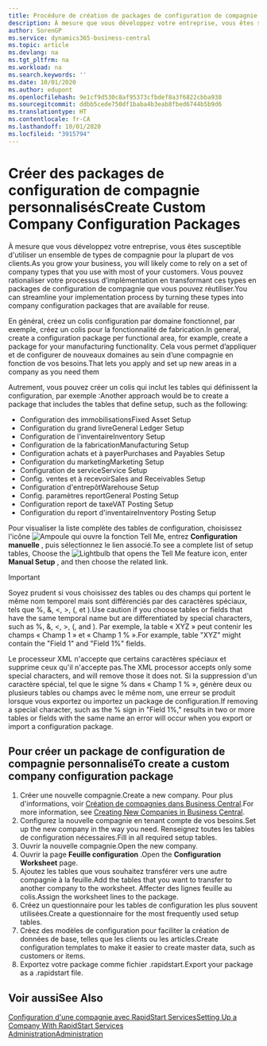 ```yaml
---
title: Procédure de création de packages de configuration de compagnie personnalisés | Microsoft Docs
description: À mesure que vous développez votre entreprise, vous êtes susceptible d'utiliser un ensemble de types de compagnie pour la plupart de vos clients. Vous pouvez rationaliser votre processus d’implémentation en transformant ces types en packages de configuration de compagnie que vous pouvez réutiliser.
author: SorenGP
ms.service: dynamics365-business-central
ms.topic: article
ms.devlang: na
ms.tgt_pltfrm: na
ms.workload: na
ms.search.keywords: ''
ms.date: 10/01/2020
ms.author: edupont
ms.openlocfilehash: 9e1cf9d530c8af95373cfbdef8a3f6822cbba938
ms.sourcegitcommit: ddbb5cede750df1baba4b3eab8fbed6744b5b9d6
ms.translationtype: HT
ms.contentlocale: fr-CA
ms.lasthandoff: 10/01/2020
ms.locfileid: "3915794"
---
```

# <a name="create-custom-company-configuration-packages"></a><span data-ttu-id="c5ccb-104">Créer des packages de configuration de compagnie personnalisés</span><span class="sxs-lookup"><span data-stu-id="c5ccb-104">Create Custom Company Configuration Packages</span></span>
<span data-ttu-id="c5ccb-105">À mesure que vous développez votre entreprise, vous êtes susceptible d'utiliser un ensemble de types de compagnie pour la plupart de vos clients.</span><span class="sxs-lookup"><span data-stu-id="c5ccb-105">As you grow your business, you will likely come to rely on a set of company types that you use with most of your customers.</span></span> <span data-ttu-id="c5ccb-106">Vous pouvez rationaliser votre processus d’implémentation en transformant ces types en packages de configuration de compagnie que vous pouvez réutiliser.</span><span class="sxs-lookup"><span data-stu-id="c5ccb-106">You can streamline your implementation process by turning these types into company configuration packages that are available for reuse.</span></span>  

<span data-ttu-id="c5ccb-107">En général, créez un colis configuration par domaine fonctionnel, par exemple, créez un colis pour la fonctionnalité de fabrication.</span><span class="sxs-lookup"><span data-stu-id="c5ccb-107">In general, create a configuration package per functional area, for example, create a package for your manufacturing functionality.</span></span> <span data-ttu-id="c5ccb-108">Cela vous permet d’appliquer et de configurer de nouveaux domaines au sein d’une compagnie en fonction de vos besoins.</span><span class="sxs-lookup"><span data-stu-id="c5ccb-108">That lets you apply and set up new areas in a company as you need them</span></span>  

<span data-ttu-id="c5ccb-109">Autrement, vous pouvez créer un colis qui inclut les tables qui définissent la configuration, par exemple :</span><span class="sxs-lookup"><span data-stu-id="c5ccb-109">Another approach would be to create a package that includes the tables that define setup, such as the following:</span></span>  

-   <span data-ttu-id="c5ccb-110">Configuration des immobilisations</span><span class="sxs-lookup"><span data-stu-id="c5ccb-110">Fixed Asset Setup</span></span>  
-   <span data-ttu-id="c5ccb-111">Configuration du grand livre</span><span class="sxs-lookup"><span data-stu-id="c5ccb-111">General Ledger Setup</span></span>  
-   <span data-ttu-id="c5ccb-112">Configuration de l'inventaire</span><span class="sxs-lookup"><span data-stu-id="c5ccb-112">Inventory Setup</span></span>  
-   <span data-ttu-id="c5ccb-113">Configuration de la fabrication</span><span class="sxs-lookup"><span data-stu-id="c5ccb-113">Manufacturing Setup</span></span>  
-   <span data-ttu-id="c5ccb-114">Configuration achats et à payer</span><span class="sxs-lookup"><span data-stu-id="c5ccb-114">Purchases and Payables Setup</span></span>  
-   <span data-ttu-id="c5ccb-115">Configuration du marketing</span><span class="sxs-lookup"><span data-stu-id="c5ccb-115">Marketing Setup</span></span>  
-   <span data-ttu-id="c5ccb-116">Configuration de service</span><span class="sxs-lookup"><span data-stu-id="c5ccb-116">Service Setup</span></span>  
-   <span data-ttu-id="c5ccb-117">Config. ventes et à recevoir</span><span class="sxs-lookup"><span data-stu-id="c5ccb-117">Sales and Receivables Setup</span></span>  
-   <span data-ttu-id="c5ccb-118">Configuration d'entrepôt</span><span class="sxs-lookup"><span data-stu-id="c5ccb-118">Warehouse Setup</span></span>  
-   <span data-ttu-id="c5ccb-119">Config. paramètres report</span><span class="sxs-lookup"><span data-stu-id="c5ccb-119">General Posting Setup</span></span>  
-   <span data-ttu-id="c5ccb-120">Configuration report de taxe</span><span class="sxs-lookup"><span data-stu-id="c5ccb-120">VAT Posting Setup</span></span>  
-   <span data-ttu-id="c5ccb-121">Configuration du report d'inventaire</span><span class="sxs-lookup"><span data-stu-id="c5ccb-121">Inventory Posting Setup</span></span>  

<span data-ttu-id="c5ccb-122">Pour visualiser la liste complète des tables de configuration, choisissez l'icône ![Ampoule qui ouvre la fonction Tell Me](media/ui-search/search_small.png "Dites-moi ce que vous voulez faire"), entrez **Configuration manuelle** , puis sélectionnez le lien associé.</span><span class="sxs-lookup"><span data-stu-id="c5ccb-122">To see a complete list of setup tables, Choose the ![Lightbulb that opens the Tell Me feature](media/ui-search/search_small.png "Tell me what you want to do") icon, enter **Manual Setup** , and then choose the related link.</span></span>  

> [!IMPORTANT]
> <span data-ttu-id="c5ccb-123">Soyez prudent si vous choisissez des tables ou des champs qui portent le même nom temporel mais sont différenciés par des caractères spéciaux, tels que %, &, <, >, (, et ).</span><span class="sxs-lookup"><span data-stu-id="c5ccb-123">Use caution if you choose tables or fields that have the same temporal name but are differentiated by special characters, such as %, &, <, >, (, and ).</span></span> <span data-ttu-id="c5ccb-124">Par exemple, la table « XYZ » peut contenir les champs « Champ 1 » et « Champ 1 % ».</span><span class="sxs-lookup"><span data-stu-id="c5ccb-124">For example, table "XYZ" might contain the "Field 1" and "Field 1%" fields.</span></span>
>
> <span data-ttu-id="c5ccb-125">Le processeur XML n'accepte que certains caractères spéciaux et supprime ceux qu'il n'accepte pas.</span><span class="sxs-lookup"><span data-stu-id="c5ccb-125">The XML processor accepts only some special characters, and will remove those it does not.</span></span> <span data-ttu-id="c5ccb-126">Si la suppression d'un caractère spécial, tel que le signe % dans « Champ 1 % », génère deux ou plusieurs tables ou champs avec le même nom, une erreur se produit lorsque vous exportez ou importez un package de configuration.</span><span class="sxs-lookup"><span data-stu-id="c5ccb-126">If removing a special character, such as the % sign in "Field 1%," results in two or more tables or fields with the same name an error will occur when you export or import a configuration package.</span></span>

## <a name="to-create-a-custom-company-configuration-package"></a><span data-ttu-id="c5ccb-127">Pour créer un package de configuration de compagnie personnalisé</span><span class="sxs-lookup"><span data-stu-id="c5ccb-127">To create a custom company configuration package</span></span>  
1.  <span data-ttu-id="c5ccb-128">Créer une nouvelle compagnie.</span><span class="sxs-lookup"><span data-stu-id="c5ccb-128">Create a new company.</span></span> <span data-ttu-id="c5ccb-129">Pour plus d'informations, voir [Création de compagnies dans Business Central](about-new-company.md).</span><span class="sxs-lookup"><span data-stu-id="c5ccb-129">For more information, see [Creating New Companies in Business Central](about-new-company.md).</span></span>  
3.  <span data-ttu-id="c5ccb-130">Configurez la nouvelle compagnie en tenant compte de vos besoins.</span><span class="sxs-lookup"><span data-stu-id="c5ccb-130">Set up the new company in the way you need.</span></span> <span data-ttu-id="c5ccb-131">Renseignez toutes les tables de configuration nécessaires.</span><span class="sxs-lookup"><span data-stu-id="c5ccb-131">Fill in all required setup tables.</span></span>  
4.  <span data-ttu-id="c5ccb-132">Ouvrir la nouvelle compagnie.</span><span class="sxs-lookup"><span data-stu-id="c5ccb-132">Open the new company.</span></span>
5. <span data-ttu-id="c5ccb-133">Ouvrir la page **Feuille configuration** .</span><span class="sxs-lookup"><span data-stu-id="c5ccb-133">Open the **Configuration Worksheet** page.</span></span>  
6.  <span data-ttu-id="c5ccb-134">Ajoutez les tables que vous souhaitez transférer vers une autre compagnie à la feuille.</span><span class="sxs-lookup"><span data-stu-id="c5ccb-134">Add the tables that you want to transfer to another company to the worksheet.</span></span> <span data-ttu-id="c5ccb-135">Affecter des lignes feuille au colis.</span><span class="sxs-lookup"><span data-stu-id="c5ccb-135">Assign the worksheet lines to the package.</span></span>  
7.  <span data-ttu-id="c5ccb-136">Créez un questionnaire pour les tables de configuration les plus souvent utilisées.</span><span class="sxs-lookup"><span data-stu-id="c5ccb-136">Create a questionnaire for the most frequently used setup tables.</span></span>  
8.  <span data-ttu-id="c5ccb-137">Créez des modèles de configuration pour faciliter la création de données de base, telles que les clients ou les articles.</span><span class="sxs-lookup"><span data-stu-id="c5ccb-137">Create configuration templates to make it easier to create master data, such as customers or items.</span></span>  
9.  <span data-ttu-id="c5ccb-138">Exportez votre package comme fichier .rapidstart.</span><span class="sxs-lookup"><span data-stu-id="c5ccb-138">Export your package as a .rapidstart file.</span></span>  

## <a name="see-also"></a><span data-ttu-id="c5ccb-139">Voir aussi</span><span class="sxs-lookup"><span data-stu-id="c5ccb-139">See Also</span></span>  
[<span data-ttu-id="c5ccb-140">Configuration d'une compagnie avec RapidStart Services</span><span class="sxs-lookup"><span data-stu-id="c5ccb-140">Setting Up a Company With RapidStart Services</span></span>](admin-set-up-a-company-with-rapidstart.md)  
[<span data-ttu-id="c5ccb-141">Administration</span><span class="sxs-lookup"><span data-stu-id="c5ccb-141">Administration</span></span>](admin-setup-and-administration.md)
